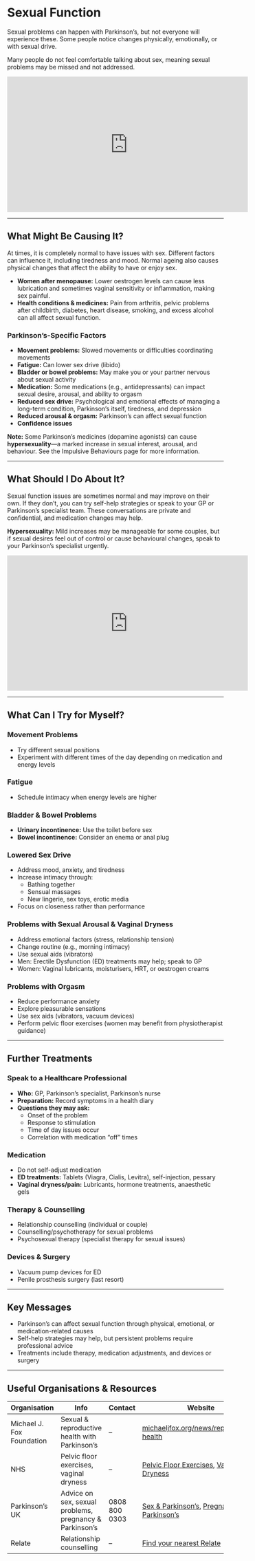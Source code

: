 # Sexual Function

Sexual problems can happen with Parkinson’s, but not everyone will experience these. Some people notice changes physically, emotionally, or with sexual drive.

Many people do not feel comfortable talking about sex, meaning sexual problems may be missed and not addressed.


<div class="video-container">
<iframe width="560" height="315" src="https://www.youtube.com/embed/uiZ91agHGLs" title="YouTube video player" frameborder="0" allow="accelerometer; autoplay; clipboard-write; encrypted-media; gyroscope; picture-in-picture; web-share" allowfullscreen></iframe>
</div>


---

## What Might Be Causing It?

At times, it is completely normal to have issues with sex. Different factors can influence it, including tiredness and mood. Normal ageing also causes physical changes that affect the ability to have or enjoy sex.  

- **Women after menopause:** Lower oestrogen levels can cause less lubrication and sometimes vaginal sensitivity or inflammation, making sex painful.  
- **Health conditions & medicines:** Pain from arthritis, pelvic problems after childbirth, diabetes, heart disease, smoking, and excess alcohol can all affect sexual function.

### Parkinson’s-Specific Factors

- **Movement problems:** Slowed movements or difficulties coordinating movements  
- **Fatigue:** Can lower sex drive (libido)  
- **Bladder or bowel problems:** May make you or your partner nervous about sexual activity  
- **Medication:** Some medications (e.g., antidepressants) can impact sexual desire, arousal, and ability to orgasm  
- **Reduced sex drive:** Psychological and emotional effects of managing a long-term condition, Parkinson’s itself, tiredness, and depression  
- **Reduced arousal & orgasm:** Parkinson’s can affect sexual function  
- **Confidence issues**

**Note:** Some Parkinson’s medicines (dopamine agonists) can cause **hypersexuality**—a marked increase in sexual interest, arousal, and behaviour. See the Impulsive Behaviours page for more information.

---

## What Should I Do About It?

Sexual function issues are sometimes normal and may improve on their own. If they don’t, you can try self-help strategies or speak to your GP or Parkinson’s specialist team. These conversations are private and confidential, and medication changes may help.

**Hypersexuality:** Mild increases may be manageable for some couples, but if sexual desires feel out of control or cause behavioural changes, speak to your Parkinson’s specialist urgently.



<div class="video-container">
<iframe width="560" height="315" src="https://www.youtube.com/embed/66Q0yE8bU-Y" title="YouTube video player" frameborder="0" allow="accelerometer; autoplay; clipboard-write; encrypted-media; gyroscope; picture-in-picture; web-share" allowfullscreen></iframe>
</div>



---

## What Can I Try for Myself?

### Movement Problems
- Try different sexual positions  
- Experiment with different times of the day depending on medication and energy levels  

### Fatigue
- Schedule intimacy when energy levels are higher  

### Bladder & Bowel Problems
- **Urinary incontinence:** Use the toilet before sex  
- **Bowel incontinence:** Consider an enema or anal plug  

### Lowered Sex Drive
- Address mood, anxiety, and tiredness  
- Increase intimacy through:  
  - Bathing together  
  - Sensual massages  
  - New lingerie, sex toys, erotic media  
- Focus on closeness rather than performance  

### Problems with Sexual Arousal & Vaginal Dryness
- Address emotional factors (stress, relationship tension)  
- Change routine (e.g., morning intimacy)  
- Use sexual aids (vibrators)  
- Men: Erectile Dysfunction (ED) treatments may help; speak to GP  
- Women: Vaginal lubricants, moisturisers, HRT, or oestrogen creams  

### Problems with Orgasm
- Reduce performance anxiety  
- Explore pleasurable sensations  
- Use sex aids (vibrators, vacuum devices)  
- Perform pelvic floor exercises (women may benefit from physiotherapist guidance)  

---

## Further Treatments

### Speak to a Healthcare Professional
- **Who:** GP, Parkinson’s specialist, Parkinson’s nurse  
- **Preparation:** Record symptoms in a health diary  
- **Questions they may ask:**  
  - Onset of the problem  
  - Response to stimulation  
  - Time of day issues occur  
  - Correlation with medication “off” times  

### Medication
- Do not self-adjust medication  
- **ED treatments:** Tablets (Viagra, Cialis, Levitra), self-injection, pessary  
- **Vaginal dryness/pain:** Lubricants, hormone treatments, anaesthetic gels  

### Therapy & Counselling
- Relationship counselling (individual or couple)  
- Counselling/psychotherapy for sexual problems  
- Psychosexual therapy (specialist therapy for sexual issues)  

### Devices & Surgery
- Vacuum pump devices for ED  
- Penile prosthesis surgery (last resort)  

---

## Key Messages

- Parkinson’s can affect sexual function through physical, emotional, or medication-related causes  
- Self-help strategies may help, but persistent problems require professional advice  
- Treatments include therapy, medication adjustments, and devices or surgery  

---

## Useful Organisations & Resources

| Organisation | Info | Contact | Website |
|-------------|------|--------|--------|
| Michael J. Fox Foundation | Sexual & reproductive health with Parkinson’s | – | [michaeljfox.org/news/reproductive-health](https://www.michaeljfox.org/news/reproductive-health) |
| NHS | Pelvic floor exercises, vaginal dryness | – | [Pelvic Floor Exercises](https://www.nhs.uk/common-health-questions/womens-health/what-are-pelvic-floor-exercises/), [Vaginal Dryness](https://www.nhs.uk/conditions/vaginal-dryness/) |
| Parkinson’s UK | Advice on sex, sexual problems, pregnancy & Parkinson’s | 0808 800 0303 | [Sex & Parkinson’s](https://www.parkinsons.org.uk/information-and-support/sex-and-parkinsons), [Pregnancy & Parkinson’s](https://www.parkinsons.org.uk/information-and-support/your-magazine/stories/pregnancy-and-parkinsons-ellies-story) |
| Relate | Relationship counselling | – | [Find your nearest Relate](https://www.relate.org.uk/find-your-nearest-relate) |
```

